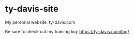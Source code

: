 # ty-davis-site
My personal website. ty-davis.com

Be sure to check out my training log: https://ty-davis.com/log/